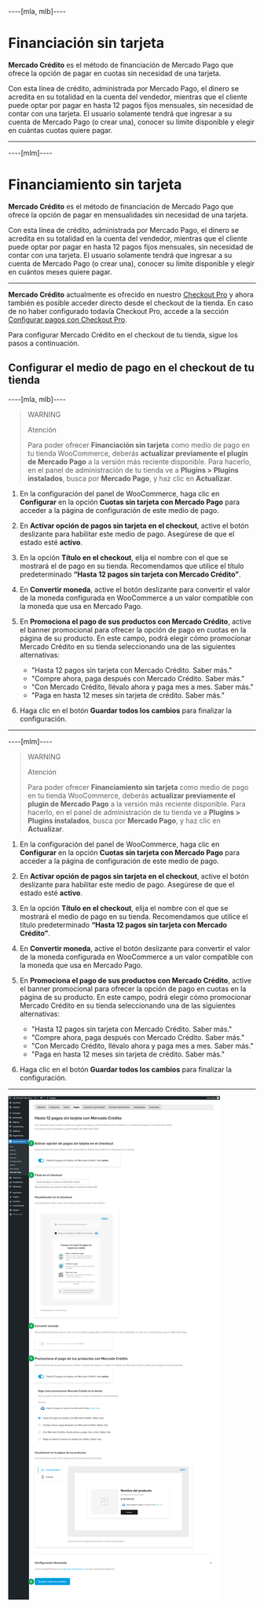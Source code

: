 ----[mla, mlb]----
# Financiación sin tarjeta

**Mercado Crédito** es el método de financiación de Mercado Pago que ofrece la opción de pagar en cuotas sin necesidad de una tarjeta.

Con esta línea de crédito, administrada por Mercado Pago, el dinero se acredita en su totalidad en la cuenta del vendedor, mientras que el cliente puede optar por pagar en hasta 12 pagos fijos mensuales, sin necesidad de contar con una tarjeta. El usuario solamente tendrá que ingresar a su cuenta de Mercado Pago (o crear una), conocer su límite disponible y elegir en cuántas cuotas quiere pagar.

------------
----[mlm]----
# Financiamiento sin tarjeta

**Mercado Crédito** es el método de financiación de Mercado Pago que ofrece la opción de pagar en mensualidades sin necesidad de una tarjeta.

Con esta línea de crédito, administrada por Mercado Pago, el dinero se acredita en su totalidad en la cuenta del vendedor, mientras que el cliente puede optar por pagar en hasta 12 pagos fijos mensuales, sin necesidad de contar con una tarjeta. El usuario solamente tendrá que ingresar a su cuenta de Mercado Pago (o crear una), conocer su límite disponible y elegir en cuántos meses quiere pagar.

------------
 
**Mercado Crédito** actualmente es ofrecido en nuestro [Checkout Pro](/developers/es/docs/checkout-pro/landing) y ahora también es posible acceder directo desde el checkout de la tienda. En caso de no haber configurado todavía Checkout Pro, accede a la sección [Configurar pagos con Checkout Pro](/developers/es/docs/woocommerce/payments-configuration/checkout-pro).

Para configurar Mercado Crédito en el checkout de tu tienda, sigue los pasos a continuación.

## Configurar el medio de pago en el checkout de tu tienda

----[mla, mlb]----
> WARNING
>
> Atención
>
> Para poder ofrecer **Financiación sin tarjeta** como medio de pago en tu tienda WooCommerce, deberás **actualizar previamente el plugin de Mercado Pago** a la versión más reciente disponible. Para hacerlo, en el panel de administración de tu tienda ve a **Plugins > Plugins instalados**, busca por **Mercado Pago**, y haz clic en **Actualizar**.

1. En la configuración del panel de WooCommerce, haga clic en **Configurar** en la opción **Cuotas sin tarjeta con Mercado Pago** para acceder a la página de configuración de este medio de pago.
2. En **Activar opción de pagos sin tarjeta en el checkout**, active el botón deslizante para habilitar este medio de pago. Asegúrese de que el estado esté **activo**.
3. En la opción **Título en el checkout**, elija el nombre con el que se mostrará el de pago en su tienda. Recomendamos que utilice el título predeterminado **“Hasta 12 pagos sin tarjeta con Mercado Crédito”**.
4. En **Convertir moneda**, active el botón deslizante para convertir el valor de la moneda configurada en WooCommerce a un valor compatible con la moneda que usa en Mercado Pago.
5. En **Promociona el pago de sus productos con Mercado Crédito**, active el banner promocional para ofrecer la opción de pago en cuotas en la página de su producto. En este campo, podrá elegir cómo promocionar Mercado Crédito en su tienda seleccionando una de las siguientes alternativas:

    - "Hasta 12 pagos sin tarjeta con Mercado Crédito. Saber más."
    - "Compre ahora, paga después con Mercado Crédito. Saber más."
    - "Con Mercado Crédito, llévalo ahora y paga mes a mes. Saber más."
    - "Paga en hasta 12 meses sin tarjeta de crédito. Saber más."

6. Haga clic en el botón **Guardar todos los cambios** para finalizar la configuración.

------------
----[mlm]----
> WARNING
>
> Atención
>
> Para poder ofrecer **Financiamiento sin tarjeta** como medio de pago en tu tienda WooCommerce, deberás **actualizar previamente el plugin de Mercado Pago** a la versión más reciente disponible. Para hacerlo, en el panel de administración de tu tienda ve a **Plugins > Plugins instalados**, busca por **Mercado Pago**, y haz clic en **Actualizar**.

1. En la configuración del panel de WooCommerce, haga clic en **Configurar** en la opción **Cuotas sin tarjeta con Mercado Pago** para acceder a la página de configuración de este medio de pago.
2. En **Activar opción de pagos sin tarjeta en el checkout**, active el botón deslizante para habilitar este medio de pago. Asegúrese de que el estado esté **activo**.
3. En la opción **Título en el checkout**, elija el nombre con el que se mostrará el medio de pago en su tienda. Recomendamos que utilice el título predeterminado **“Hasta 12 pagos sin tarjeta con Mercado Crédito”**.
4. En **Convertir moneda**, active el botón deslizante para convertir el valor de la moneda configurada en WooCommerce a un valor compatible con la moneda que usa en Mercado Pago.
5. En **Promociona el pago de sus productos con Mercado Crédito**, active el banner promocional para ofrecer la opción de pago en cuotas en la página de su producto. En este campo, podrá elegir cómo promocionar Mercado Crédito en su tienda seleccionando una de las siguientes alternativas:

    - "Hasta 12 pagos sin tarjeta con Mercado Crédito. Saber más."
    - "Compre ahora, paga después con Mercado Crédito. Saber más."
    - "Con Mercado Crédito, llévalo ahora y paga mes a mes. Saber más."
    - "Paga en hasta 12 meses sin tarjeta de crédito. Saber más."

6. Haga clic en el botón **Guardar todos los cambios** para finalizar la configuración.

------------

![woo-credits-admin-pt](/images/woocomerce/credits-woo-2-es.png)